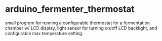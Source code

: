 # arduino_fermenter_thermostat
small program for running a configurable thermostat for a fermentation chamber w/ LCD display, light sensor for turning on/off LCD backlight, and configurable max temperature setting.
